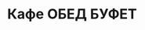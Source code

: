---
layout: lunch
title: "Кафе ОБЕД БУФЕТ"
description: "<b>Адрес:</b> проспект Жукова 44 (ТЦ Аутлето), второй этаж <br> <b>Режим работы:</b> ежедневно с 10.00 до 18.00<br> <a href='/menu/Меню 31.10.18.docx' download class='text-small-center'>Меню на 31 октября</a>   <br><hr> Закажите свой обед с доставкой в офис или на дом со скидкой 10%."
subdescription1: "Читайте [условия доставки](/delivery/ 'Условия доставки | ХаусФреш')"
metadescription: "Кафе ОБЕД БУФЕТ на Жукова: адрес, режим работы. Заказать Горячий Комплексный Обед в Офис. Самое вкусное обеденное меню. Доступные цены, Скидки. Организация Корпоративного Питания. Доставка обедов в офис и на дом"
metakeywords: "Кафе ОБЕД БУФЕТ на Жукова: адрес, режим работы. Заказ домашних комплексных обедов: Салаты, Супы, Вторые блюда, Гарниры, Хлеб, Выпечка, Напитки. Корпоративное питание. Доставка обедов в офис Минск"
sitetitle: "Кафе ОБЕД БУФЕТ ☕ (Комплексные Обеды) | Доставка в Офис"
weekMenu:
- weekDay: Открыт приём заказов на Понедельник
  day: 29 октября
  validFromOrderDate: "2018-10-28 11:00:00"
  validToOrderDate: "2018-10-29 10:59:59"
  courses:
  - title: Салаты
    items:
    - title: Салат «Лесная Иллюзия» 
      id: 1101	
      ingredients: грибы маринованные, ветчина, овощи отв., овощи мар., яйцо, майонез
      weight: 150
      price: 2.95
    - title: Салат «Цезарь с птицей»
      id: 1102
      ingredients: птица, овощи свежие, сыр, майонез
      weight: 200
      price: 3.45
    - title: Салат из помидоров, капусты и сладкого перца
      id: 1103
      ingredients: помидор св., капуста белокочанная, перец св., майонез
      weight: 150
      price: 2.15
  - title: Супы
    items:  
    - title: Щи из свежей капусты с картофелем
      id: 1201
      ingredients: 
      weight: 250/20
      price: 1.95
    - title: Суп-пюре из свежих грибов
      id: 1202
      ingredients: 
      weight: 250
      price: 2.45
  - title: Вторые блюда
    items:
    - title: Птица в сливочно-горчичном соусе
      id: 1301
      ingredients: птица, соус, специи
      weight: 100/50
      price: 4.10
    - title: Рулет из свинины с яйцом
      id: 1302
      ingredients: свинина, специи, яйцо
      weight: 100
      price: 2.95
    - title: Шницель «Нептун» 
      id: 1303
      ingredients: рыба хек, специи, соус
      weight: 120/50
      price: 2.95
    - title: Паста с ветчиной и грибами  
      id: 1304
      ingredients: паста, ветчина, сыр, специи, соус
      weight: 300
      price: 5.00
  - title: Гарниры
    items:
    - title: Картофель отварной
      id: 1401
      ingredients: 
      weight: 150
      price: 0.90
    - title: Каша рассыпчатая с грибами и луком гречневая
      id: 1402
      ingredients: 
      weight: 150
      price: 1.10
- weekDay: Открыт приём заказов на Вторник
  day: 30 октября 
  validFromOrderDate: "2018-10-29 11:00:00"
  validToOrderDate: "2018-10-30 10:59:59"
  courses:
  - title: Салаты
    items:
    - title: Салат «Хрустящий»
      id: 2101
      ingredients: капуста пекинская, ветчина, сухарики, заправка
      weight: 150
      price: 2.45
    - title: Салат «Лесная Иллюзия» 
      id: 2102
      ingredients: грибы маринованные, ветчина, овощи отварные, овощи маринованные, яйцо, майонез
      weight: 150
      price: 2.95
    - title: Салат из свеклы с огурцами
      id: 2103
      ingredients: свекла отварная, огурец соленый, майонез
      weight: 150
      price: 1.95
  - title: Супы
    items:  
    - title: Щи кислые с грибами
      id: 2201
      ingredients: 
      weight: 250/30
      price: 1.90
    - title: Суп картофельный с фасолью и курицей
      id: 2202
      ingredients: 
      weight: 250
      price: 2.20
  - title: Вторые блюда
    items:
    - title: Плов со свининой
      id: 2301
      ingredients: свинина, рис, овощи
      weight: 250
      price: 3.80
    - title: Котлета «Папараць-кветка»
      id: 2302
      ingredients: птица, сыр, специи
      weight: 105
      price: 3.60
    - title: Рыба, запеченная в сметане с морковью  
      id: 2303
      ingredients: рыба минтай, морковь, сметана
      weight: 125
      price: 3.45
    - title: Мачанка с блинами
      id: 2304
      ingredients: свинина, блинчики, соус, специи
      weight: 250
      price: 4.10
  - title: Гарниры
    items:
    - title: Картофельное пюре
      id: 2401
      ingredients: 
      weight: 150
      price: 0.95
    - title: Рис с овощами
      id: 2402
      ingredients: 
      weight: 150
      price: 1.10
- weekDay: Открыт приём заказов на Среду
  day: 31 октября
  validFromOrderDate: "2018-10-30 11:00:00"
  validToOrderDate: "2018-10-31 10:59:59"
  courses:
  - title: Салаты
    items:
    - title: Салат «Полесский»
      id: 3101
      ingredients: птица отварная, сыр, сметана, овощи, майонез
      weight: 150
      price: 2.45
    - title: Салат–коктейль «Мимоза» 
      id: 3102
      ingredients: консерва рыбная, сыр, яйцо, майонез
      weight: 150
      price: 3.15
    - title: Салат из свежих помидоров и огурцов
      id: 3103
      ingredients: овощи свежие, заправка
      weight: 150
      price: 2.20
  - title: Супы
    items:  
    - title: Суп-крем Тыквенный
      id: 3201
      ingredients: 
      weight: 250
      price: 2.45
    - title: Солянка сборная мясная
      id: 3202
      ingredients: 
      weight: 250/30
      price: 2.95
  - title: Вторые блюда
    items:
    - title: Оладьи из тыквы 
      id: 3301
      ingredients: тыква, сметана
      weight: 250/30
      price: 3.00
    - title: Перец фаршированный мясом и рисом
      id: 3302
      ingredients: свинина, крупа рисовая, лук, перец свежий, специи
      weight: 194/50
      price: 3.85
    - title: Птица запеченная с помидорами
      id: 3303
      ingredients: птица, помидор, сыр, специи
      weight: 100
      price: 3.45
    - title: Биточки рыбные
      id: 3304
      ingredients: рыба, специи
      weight: 125
      price: 2.95
  - title: Гарниры
    items:
    - title: Картофель жаренный
      id: 3401
      ingredients: 
      weight: 150
      price: 1.65
    - title: Каша перловая с грибами
      id: 3402
      ingredients: 
      weight: 150
      price: 1.20
- weekDay: Открыт приём заказов на Четверг
  day: 25 октября
  validFromOrderDate: "2018-10-24 11:00:00"
  validToOrderDate: "2018-10-25 10:59:59"
  courses:
  - title: Салаты
    items:
    - title: Салат «Сельдь под шубой»
      id: 4101
      ingredients: филе сельди, овощи отварные, майонез
      weight: 150
      price: 2.45
    - title: Салат «Цезарь с птицей»
      id: 4102
      ingredients: птица, овощи свежие, сыр, майонез
      weight: 200
      price: 3.45
    - title: Салат из свеклы с черносливом
      id: 4103
      ingredients: свекла отварная, чернослив, сметана
      weight: 150
      price: 2.60
  - title: Супы
    items:  
    - title: Уха рыбацкая
      id: 4201
      ingredients: 
      weight: 250
      price: 2.55
    - title: Суп-крем тыквенный
      id: 4202
      ingredients: 
      weight: 250
      price: 2.45
  - title: Вторые блюда
    items:
    - title: Котлеты из птицы с перцем
      id: 4301
      ingredients: филе цыпленка, перец свежий, специи
      weight: 120
      price: 4.00
    - title: Оладьи из печени
      id: 4302
      ingredients: печень, яйцо, лук, специи
      weight: 105
      price: 3.70
    - title: Гуляш из свинины
      id: 4303
      ingredients: свинина, специи
      weight: 75/75
      price: 3.95
    - title: Паста с ветчиной и грибами  
      id: 4304
      ingredients: паста, ветчина, сыр, специи, соус
      weight: 300
      price: 5.90
  - title: Гарниры
    items:
    - title: Картофель жареный
      id: 4401
      ingredients: 
      weight: 150
      price: 1.65
    - title: Каша перловая с грибами
      id: 4402
      ingredients: 
      weight: 150
      price: 1.20
    - title: Брокколи отварная
      id: 4403
      ingredients: 
      weight: 150
      price: 2.20
- weekDay: Открыт приём заказов на Пятницу
  day: 26 октября
  validFromOrderDate: "2018-10-25 11:00:00"
  validToOrderDate: "2018-10-26 10:59:59"
  courses:
  - title: Салаты
    items:
    - title: Салат «Лесная Иллюзия» 
      id: 5101
      ingredients: грибы маринованные, ветчина, овощи отварные, овощи маринованные, яйцо, майонез
      weight: 150
      price: 2.95
    - title: Яйцо, фаршированное грибами
      id: 5102
      ingredients: яйцо, грибы, майонез
      weight: 70
      price: 2.40
    - title: Салат «Слоеный»
      id: 5103
      ingredients: овощи свежие, яйцо, сыр, майонез
      weight: 150
      price: 2.60
  - title: Супы
    items:  
    - title: Суп картофельный с фасолью и курицей
      id: 5201
      ingredients: 
      weight: 250
      price: 2.20
    - title: Суп-пюре из разных овощей с сухариками
      id: 5202
      ingredients: 
      weight: 250/10
      price: 2.40
  - title: Вторые блюда
    items:
    - title: Колобки «Полесские»
      id: 5301
      ingredients: свинина, специи
      weight: 140
      price: 2.95
    - title: Рулетики из птицы с ветчиной
      id: 5302
      ingredients: птица, ветчина, сыр, специи
      weight: 130
      price: 4.80
    - title: Мясо по-осеннему
      id: 5303
      ingredients: говядина вырезка, морковь, яблоко, специи, соус
      weight: 75/75
      price: 3.95
    - title: Мачанка с блинами
      id: 5304
      ingredients: свинина, блинчики, соус, специи
      weight: 250
      price: 4.10
  - title: Гарниры
    items:
    - title: Картофель отварной
      id: 5401
      ingredients: 
      weight: 150
      price: 0.90
    - title: Рис с овощами
      id: 5402
      ingredients: 
      weight: 150
      price: 1.10
sharedCourses:
- title: Хлеб
  items:
  - title: Хлеб белый
    id: 1
    ingredients: 
    weight: 40
    price: 0.10
  - title: Хлеб тёмный
    id: 2    
    ingredients: 
    weight: 40
    price: 0.10
  - title: Хлеб белый (2 порции)
    id: 3
    ingredients: 
    weight: 80
    price: 0.20
  - title: Хлеб тёмный (2 порции)
    id: 4    
    ingredients: 
    weight: 80
    price: 0.20
- title: Соусы
  items:
  - title: Сметана
    id: 5
    ingredients: 
    weight: 50
    price: 0.50
  - title: Кетчуп томатный
    id: 6    
    ingredients: 
    weight: 50
    price: 0.50
  - title: Майонез
    id: 7
    ingredients: 
    weight: 50
    price: 0.50
- title: Выпечка
  items:
  - title: Торт «Ореховый Сара Бернар»
    id: 8  
    ingredients: 
    weight: 100
    price: 2.00
  - title: Торт «Шоколоадный Брауни»
    id: 9    
    ingredients: 
    weight: 83
    price: 2.00
  - title: Сметанник
    id: 10    
    ingredients: 
    weight: 75
    price: 0.85
  - title: Булочка чайная с творогом
    id: 11    
    ingredients: 
    weight: 50
    price: 0.65
  - title: Маффин в ассортименте
    id: 12    
    ingredients: 
    weight: 115
    price: 1.50
  - title: Круассан с шоколадом
    id: 13    
    ingredients: 
    weight: 50
    price: 1.10
  - title: Круассан со сгущёнкой
    id: 14    
    ingredients: 
    weight: 50
    price: 1.10
  - title: Слойка с вишней
    id: 15    
    ingredients: 
    weight: 75
    price: 1.10
  - title: Слойка со сгущёнкой
    id: 16    
    ingredients: 
    weight: 75
    price: 1.10
  - title: Слойка с сыром
    id: 17    
    ingredients: 
    weight: 75
    price: 1.10
- title: Напитки
  items:
  - title: Холодный чай Фьюз Ти
    id: 18
    ingredients: 
    weight: 500
    price: 2.50
  - title: Напиток Кока-Кола
    id: 19
    ingredients: 
    weight: 500
    price: 2.00
  - title: Напиток Спрайт
    id: 20
    ingredients: 
    weight: 500
    price: 2.00
  - title: Напиток Фанта Апельсин
    id: 21
    ingredients: 
    weight: 500
    price: 2.00
  - title: Питьевая вода Бонаква
    id: 22
    ingredients: 
    weight: 500
    price: 1.50
---